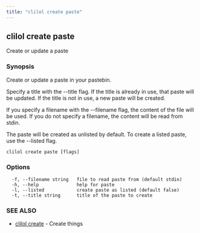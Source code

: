 ```yaml
---
title: "clilol create paste"
---
```

## clilol create paste

Create or update a paste

### Synopsis

Create or update a paste in your pastebin.

Specify a title with the --title flag. If the title is already in use,
that paste will be updated. If the title is not in use, a new paste will
be created.

If you specify a filename with the --filename flag, the content of the file
will be used. If you do not specify a filename, the content will be read
from stdin.

The paste will be created as unlisted by default. To create a listed
paste, use the --listed flag.

```
clilol create paste [flags]
```

### Options

```
  -f, --filename string   file to read paste from (default stdin)
  -h, --help              help for paste
  -l, --listed            create paste as listed (default false)
  -t, --title string      title of the paste to create
```

### SEE ALSO

* [clilol create](clilol_create.md)	 - Create things

